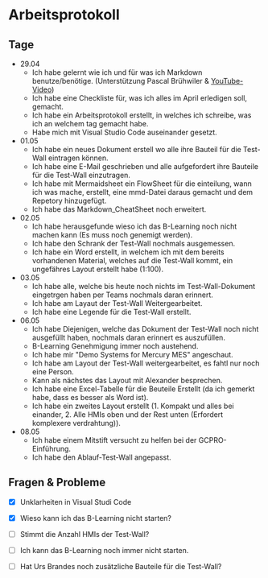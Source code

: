 # Arbeitsprotokoll

## Tage

- 29.04
  - Ich habe gelernt wie ich und für was ich Markdown benutze/benötige. (Unterstützung Pascal Brühwiler & [YouTube-Video](https://youtu.be/_PPWWRV6gbA?si=M2w19K0zv1BXbKE0))
  - Ich habe eine Checkliste für, was ich alles im April erledigen soll, gemacht.
  - Ich habe ein Arbeitsprotokoll erstellt, in welches ich schreibe, was ich an welchem tag gemacht habe.
  - Habe mich mit Visual Studio Code auseinander gesetzt.
- 01.05
  - Ich habe ein neues Dokument erstell wo alle ihre Bauteil für die Test-Wall eintragen können.
  - Ich habe eine E-Mail geschrieben und alle aufgefordert ihre Bauteile für die Test-Wall einzutragen.
  - Ich habe mit Mermaidsheet ein FlowSheet für die einteilung, wann ich was mache, erstellt, eine mmd-Datei daraus gemacht und dem Repetory hinzugefügt.
  - Ich habe das Markdown_CheatSheet noch erweitert.
- 02.05
  - Ich habe herausgefunde wieso ich das B-Learning noch nicht machen kann (Es muss noch genemigt werden).
  - Ich habe den Schrank der Test-Wall nochmals ausgemessen.
  - Ich habe ein Word erstellt, in welchem ich mit dem bereits vorhandenen Material, welches auf die Test-Wall kommt, ein ungefähres Layout erstellt habe (1:100).
- 03.05
  - Ich habe alle, welche bis heute noch nichts im Test-Wall-Dokument eingetrgen haben per Teams nochmals daran erinnert.
  - Ich habe am Layaut der Test-Wall Weitergearbeitet.
  - Ich habe eine Legende für die Test-Wall erstellt.
- 06.05
  - Ich habe Diejenigen, welche das Dokument der Test-Wall noch nicht ausgefüllt haben, nochmals daran erinnert es auszufüllen.
  - B-Learning Genehmigung immer noch austehend.
  - Ich habe mir "Demo Systems for Mercury MES" angeschaut.
  - Ich habe am Layout der Test-Wall weitergearbeitet, es fahtl nur noch eine Person.
  - Kann als nächstes das Layout mit Alexander besprechen.
  - Ich habe eine Excel-Tabelle für die Beuteile Erstellt (da ich gemerkt habe, dass es besser als Word ist).
  - Ich habe ein zweites Layout erstellt (1. Kompakt und alles bei einander, 2. Alle HMIs oben und der Rest unten (Erfordert komplexere verdrahtung)).
- 08.05
  - Ich habe einem Mitstift versucht zu helfen bei der GCPRO-Einführung.
  - Ich habe den Ablauf-Test-Wall angepasst.

## Fragen & Probleme

- [x] Unklarheiten in Visual Studi Code
- [x] Wieso kann ich das B-Learning nicht starten?
- [ ] Stimmt die Anzahl HMIs der Test-Wall?
- [ ] Ich kann das B-Learning noch immer nicht starten.
- [ ] Hat Urs Brandes noch zusätzliche Bauteile für die Test-Wall?

